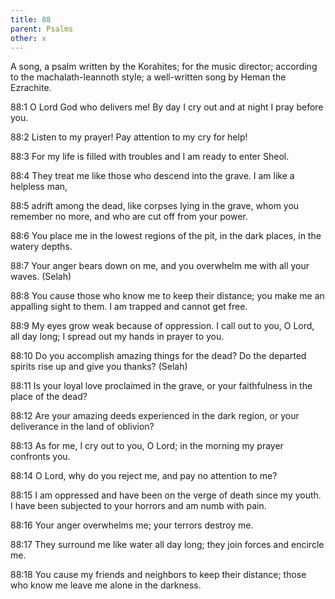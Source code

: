 ```yaml
---
title: 88
parent: Psalms
other: x
---
```



A song, a psalm written by the Korahites; for the music director; according to the machalath-leannoth style; a well-written song by Heman the Ezrachite.

<a name="88:1">88:1</a> O Lord God who delivers me!
By day I cry out
and at night I pray before you.

<a name="88:2">88:2</a> Listen to my prayer!
Pay attention to my cry for help!

<a name="88:3">88:3</a> For my life is filled with troubles
and I am ready to enter Sheol.

<a name="88:4">88:4</a> They treat me like those who descend into the grave.
I am like a helpless man,

<a name="88:5">88:5</a> adrift among the dead,
like corpses lying in the grave,
whom you remember no more,
and who are cut off from your power.

<a name="88:6">88:6</a> You place me in the lowest regions of the pit,
in the dark places, in the watery depths.

<a name="88:7">88:7</a> Your anger bears down on me,
and you overwhelm me with all your waves. (Selah)

<a name="88:8">88:8</a> You cause those who know me to keep their distance;
you make me an appalling sight to them.
I am trapped and cannot get free.

<a name="88:9">88:9</a> My eyes grow weak because of oppression.
I call out to you, O Lord, all day long;
I spread out my hands in prayer to you.

<a name="88:10">88:10</a> Do you accomplish amazing things for the dead?
Do the departed spirits rise up and give you thanks? (Selah)

<a name="88:11">88:11</a> Is your loyal love proclaimed in the grave,
or your faithfulness in the place of the dead?

<a name="88:12">88:12</a> Are your amazing deeds experienced in the dark region,
or your deliverance in the land of oblivion?

<a name="88:13">88:13</a> As for me, I cry out to you, O Lord;
in the morning my prayer confronts you.

<a name="88:14">88:14</a> O Lord, why do you reject me,
and pay no attention to me?

<a name="88:15">88:15</a> I am oppressed and have been on the verge of death since my youth.
I have been subjected to your horrors and am numb with pain.

<a name="88:16">88:16</a> Your anger overwhelms me;
your terrors destroy me.

<a name="88:17">88:17</a> They surround me like water all day long;
they join forces and encircle me.

<a name="88:18">88:18</a> You cause my friends and neighbors to keep their distance;
those who know me leave me alone in the darkness.